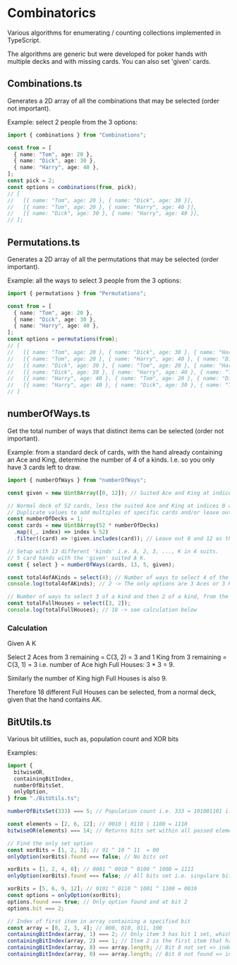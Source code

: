 # Combinatorics

Various algorithms for enumerating / counting collections implemented in
TypeScript.

The algorithms are generic but were developed for poker hands with multiple
decks and with missing cards. You can also set 'given' cards.

## Combinations.ts

Generates a 2D array of all the combinations that may be selected (order not
important).

Example: select 2 people from the 3 options:

```TypeScript
import { combinations } from "Combinations";

const from = [
  { name: "Tom", age: 20 },
  { name: "Dick", age: 30 },
  { name: "Harry", age: 40 },
];
const pick = 2;
const options = combinations(from, pick);
// [
//   [{ name: "Tom", age: 20 }, { name: "Dick", age: 30 }],
//   [{ name: "Tom", age: 20 }, { name: "Harry", age: 40 }],
//   [{ name: "Dick", age: 30 }, { name: "Harry", age: 40 }],
// ];
```

## Permutations.ts

Generates a 2D array of all the permutations that may be selected (order
important).

Example: all the ways to select 3 people from the 3 options:

```TypeScript
import { permutations } from "Permutations";

const from = [
  { name: "Tom", age: 20 },
  { name: "Dick", age: 30 },
  { name: "Harry", age: 40 },
];
const options = permutations(from);
// [
//   [{ name: "Tom", age: 20 }, { name: "Dick", age: 30 }, { name: "Harry", age: 40 }],
//   [{ name: "Tom", age: 20 }, { name: "Harry", age: 40 }, { name: "Dick", age: 30 }],
//   [{ name: "Dick", age: 30 }, { name: "Tom", age: 20 }, { name: "Harry", age: 40 }],
//   [{ name: "Dick", age: 30 }, { name: "Harry", age: 40 }, { name: "Tom", age: 20 }],
//   [{ name: "Harry", age: 40 }, { name: "Tom", age: 20 }, { name: "Dick", age: 30 }],
//   [{ name: "Harry", age: 40 }, { name: "Dick", age: 30 }, { name: "Tom", age: 20 }]
// ]
```

## numberOfWays.ts

Get the total number of ways that distinct items can be selected (order not
important).

Example: from a standard deck of cards, with the hand already containing an Ace
and King, determine the number of 4 of a kinds. I.e. so you only have 3 cards
left to draw.

```TypeScript
import { numberOfWays } from "numberOfWays";

const given = new Uint8Array([0, 12]); // Suited Ace and King at indices 0 and 12

// Normal deck of 52 cards, less the suited Ace and King at indices 0 and 12.
// Duplicate values to add multiples of specific cards and/or leave out unwanted cards.
const numberOfDecks = 1;
const cards = new Uint8Array(52 * numberOfDecks)
  .map((_, index) => index % 52)
  .filter((card) => !given.includes(card)); // Leave out 0 and 12 as they are 'given'

// Setup with 13 different 'kinds' i.e. A, 2, 3, ..., K in 4 suits.
// 5 card hands with the 'given' suited A K.
const { select } = numberOfWays(cards, 13, 5, given);

const total4ofAKinds = select(4); // Number of ways to select 4 of the same kind
console.log(total4ofAKinds); // 2 -> The only options are 3 Aces or 3 Kings

// Number of ways to select 3 of a kind and then 2 of a kind, from the remaining cards
const totalFullHouses = select([3, 2]);
console.log(totalFullHouses); // 18 -> see calculation below
```

### Calculation

Given A K

Select 2 Aces from 3 remaining = C(3, 2) = 3 and 1 King from 3 remaining =
C(3, 1) = 3 i.e. number of Ace high Full Houses: 3 * 3 = 9.

Similarly the number of King high Full Houses is also 9.

Therefore 18 different Full Houses can be selected, from a normal deck, given
that the hand contains AK.

## BitUtils.ts

Various bit utilities, such as, population count and XOR bits

Examples:

```TypeScript
import {
  bitwiseOR,
  containingBitIndex,
  numberOfBitsSet,
  onlyOption,
} from "./BitUtils.ts";

numberOfBitsSet(333) === 5; // Population count i.e. 333 = 101001101 i.e. 5 bits set

const elements = [2, 6, 12]; // 0010 | 0110 | 1100 = 1110
bitwiseOR(elements) === 14; // Returns bits set within all passed elements

// Find the only set option
const xorBits = [1, 2, 3]; // 01 ^ 10 ^ 11  = 00
onlyOption(xorBits).found === false; // No bits set

xorBits = [1, 2, 4, 8]; // 0001 ^ 0010 ^ 0100 ^ 1000 = 1111
onlyOption(xorBits).found === false; // All bits set i.e. singulare bit required

xorBits = [5, 6, 9, 12]; // 0101 ^ 0110 ^ 1001 ^ 1100 = 0010
const options = onlyOption(xorBits);
options.found === true; // Only option found and at bit 2
options.bit === 2;

// Index of first item in array containing a specified bit
const array = [0, 2, 3, 4]; // 000, 010, 011, 100
containingBitIndex(array, 1) === 2; // Only item 3 has bit 1 set, which is at index 2 of the array
containingBitIndex(array, 2) === 1; // Item 2 is the first item that has bit 2 set, i.e. index = 1
containingBitIndex(array, 8) === array.length; // Bit 8 not set => index out of range
containingBitIndex(array, 0) === array.length; // Bit 0 not found => index out of range
```
